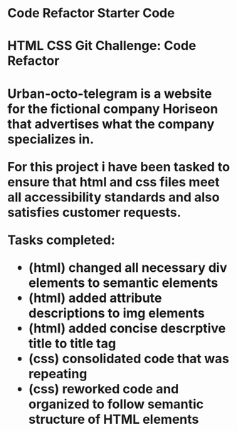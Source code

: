 # Code Refactor Starter Code

<h1>HTML CSS Git Challenge: Code Refactor<h1>

Urban-octo-telegram is a website for the fictional company Horiseon that advertises what the company specializes in. 

For this project i have been tasked to ensure that html and css files meet all accessibility standards and also satisfies customer requests.

Tasks completed:

- (html) changed all necessary div elements to semantic elements
- (html) added attribute descriptions to img elements
- (html) added concise descrptive title to title tag
- (css) consolidated code that was repeating
- (css) reworked code and organized to follow semantic structure of HTML elements
